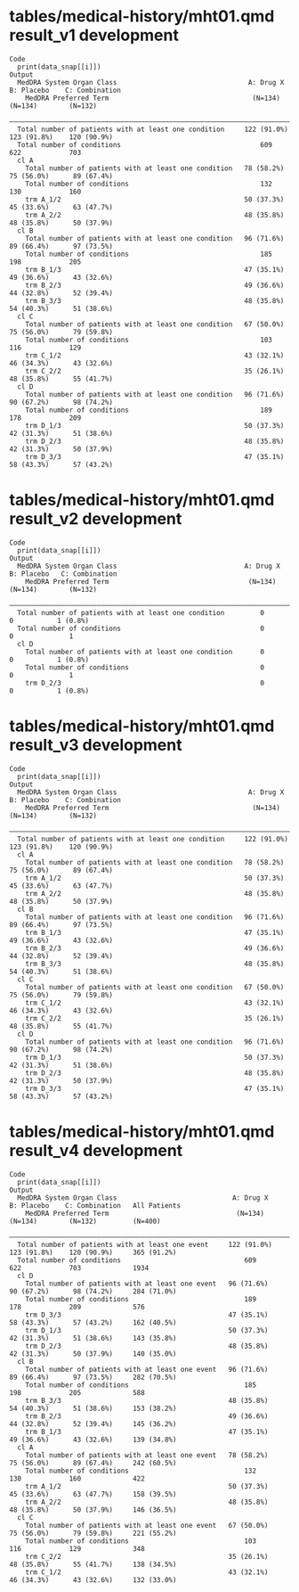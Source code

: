 # tables/medical-history/mht01.qmd result_v1 development

    Code
      print(data_snap[[i]])
    Output
      MedDRA System Organ Class                                 A: Drug X    B: Placebo    C: Combination
        MedDRA Preferred Term                                    (N=134)       (N=134)        (N=132)    
      ———————————————————————————————————————————————————————————————————————————————————————————————————
      Total number of patients with at least one condition     122 (91.0%)   123 (91.8%)    120 (90.9%)  
      Total number of conditions                                   609           622            703      
      cl A                                                                                               
        Total number of patients with at least one condition   78 (58.2%)    75 (56.0%)      89 (67.4%)  
        Total number of conditions                                 132           130            160      
        trm A_1/2                                              50 (37.3%)    45 (33.6%)      63 (47.7%)  
        trm A_2/2                                              48 (35.8%)    48 (35.8%)      50 (37.9%)  
      cl B                                                                                               
        Total number of patients with at least one condition   96 (71.6%)    89 (66.4%)      97 (73.5%)  
        Total number of conditions                                 185           198            205      
        trm B_1/3                                              47 (35.1%)    49 (36.6%)      43 (32.6%)  
        trm B_2/3                                              49 (36.6%)    44 (32.8%)      52 (39.4%)  
        trm B_3/3                                              48 (35.8%)    54 (40.3%)      51 (38.6%)  
      cl C                                                                                               
        Total number of patients with at least one condition   67 (50.0%)    75 (56.0%)      79 (59.8%)  
        Total number of conditions                                 103           116            129      
        trm C_1/2                                              43 (32.1%)    46 (34.3%)      43 (32.6%)  
        trm C_2/2                                              35 (26.1%)    48 (35.8%)      55 (41.7%)  
      cl D                                                                                               
        Total number of patients with at least one condition   96 (71.6%)    90 (67.2%)      98 (74.2%)  
        Total number of conditions                                 189           178            209      
        trm D_1/3                                              50 (37.3%)    42 (31.3%)      51 (38.6%)  
        trm D_2/3                                              48 (35.8%)    42 (31.3%)      50 (37.9%)  
        trm D_3/3                                              47 (35.1%)    58 (43.3%)      57 (43.2%)  

# tables/medical-history/mht01.qmd result_v2 development

    Code
      print(data_snap[[i]])
    Output
      MedDRA System Organ Class                                A: Drug X   B: Placebo   C: Combination
        MedDRA Preferred Term                                   (N=134)     (N=134)        (N=132)    
      ————————————————————————————————————————————————————————————————————————————————————————————————
      Total number of patients with at least one condition         0           0           1 (0.8%)   
      Total number of conditions                                   0           0              1       
      cl D                                                                                            
        Total number of patients with at least one condition       0           0           1 (0.8%)   
        Total number of conditions                                 0           0              1       
        trm D_2/3                                                  0           0           1 (0.8%)   

# tables/medical-history/mht01.qmd result_v3 development

    Code
      print(data_snap[[i]])
    Output
      MedDRA System Organ Class                                 A: Drug X    B: Placebo    C: Combination
        MedDRA Preferred Term                                    (N=134)       (N=134)        (N=132)    
      ———————————————————————————————————————————————————————————————————————————————————————————————————
      Total number of patients with at least one condition     122 (91.0%)   123 (91.8%)    120 (90.9%)  
      cl A                                                                                               
        Total number of patients with at least one condition   78 (58.2%)    75 (56.0%)      89 (67.4%)  
        trm A_1/2                                              50 (37.3%)    45 (33.6%)      63 (47.7%)  
        trm A_2/2                                              48 (35.8%)    48 (35.8%)      50 (37.9%)  
      cl B                                                                                               
        Total number of patients with at least one condition   96 (71.6%)    89 (66.4%)      97 (73.5%)  
        trm B_1/3                                              47 (35.1%)    49 (36.6%)      43 (32.6%)  
        trm B_2/3                                              49 (36.6%)    44 (32.8%)      52 (39.4%)  
        trm B_3/3                                              48 (35.8%)    54 (40.3%)      51 (38.6%)  
      cl C                                                                                               
        Total number of patients with at least one condition   67 (50.0%)    75 (56.0%)      79 (59.8%)  
        trm C_1/2                                              43 (32.1%)    46 (34.3%)      43 (32.6%)  
        trm C_2/2                                              35 (26.1%)    48 (35.8%)      55 (41.7%)  
      cl D                                                                                               
        Total number of patients with at least one condition   96 (71.6%)    90 (67.2%)      98 (74.2%)  
        trm D_1/3                                              50 (37.3%)    42 (31.3%)      51 (38.6%)  
        trm D_2/3                                              48 (35.8%)    42 (31.3%)      50 (37.9%)  
        trm D_3/3                                              47 (35.1%)    58 (43.3%)      57 (43.2%)  

# tables/medical-history/mht01.qmd result_v4 development

    Code
      print(data_snap[[i]])
    Output
      MedDRA System Organ Class                             A: Drug X    B: Placebo    C: Combination   All Patients
        MedDRA Preferred Term                                (N=134)       (N=134)        (N=132)         (N=400)   
      ——————————————————————————————————————————————————————————————————————————————————————————————————————————————
      Total number of patients with at least one event     122 (91.0%)   123 (91.8%)    120 (90.9%)     365 (91.2%) 
      Total number of conditions                               609           622            703             1934    
      cl D                                                                                                          
        Total number of patients with at least one event   96 (71.6%)    90 (67.2%)      98 (74.2%)     284 (71.0%) 
        Total number of conditions                             189           178            209             576     
        trm D_3/3                                          47 (35.1%)    58 (43.3%)      57 (43.2%)     162 (40.5%) 
        trm D_1/3                                          50 (37.3%)    42 (31.3%)      51 (38.6%)     143 (35.8%) 
        trm D_2/3                                          48 (35.8%)    42 (31.3%)      50 (37.9%)     140 (35.0%) 
      cl B                                                                                                          
        Total number of patients with at least one event   96 (71.6%)    89 (66.4%)      97 (73.5%)     282 (70.5%) 
        Total number of conditions                             185           198            205             588     
        trm B_3/3                                          48 (35.8%)    54 (40.3%)      51 (38.6%)     153 (38.2%) 
        trm B_2/3                                          49 (36.6%)    44 (32.8%)      52 (39.4%)     145 (36.2%) 
        trm B_1/3                                          47 (35.1%)    49 (36.6%)      43 (32.6%)     139 (34.8%) 
      cl A                                                                                                          
        Total number of patients with at least one event   78 (58.2%)    75 (56.0%)      89 (67.4%)     242 (60.5%) 
        Total number of conditions                             132           130            160             422     
        trm A_1/2                                          50 (37.3%)    45 (33.6%)      63 (47.7%)     158 (39.5%) 
        trm A_2/2                                          48 (35.8%)    48 (35.8%)      50 (37.9%)     146 (36.5%) 
      cl C                                                                                                          
        Total number of patients with at least one event   67 (50.0%)    75 (56.0%)      79 (59.8%)     221 (55.2%) 
        Total number of conditions                             103           116            129             348     
        trm C_2/2                                          35 (26.1%)    48 (35.8%)      55 (41.7%)     138 (34.5%) 
        trm C_1/2                                          43 (32.1%)    46 (34.3%)      43 (32.6%)     132 (33.0%) 

